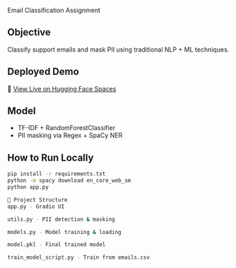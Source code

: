 Email Classification Assignment

##  Objective
Classify support emails and mask PII using traditional NLP + ML techniques.

##  Deployed Demo
🔗 [View Live on Hugging Face Spaces](https://pavanstunner-emails.hf.space/?logs=container&__theme=system&deep_link=7CdwPeVqmW4)

##  Model
- TF-IDF + RandomForestClassifier
- PII masking via Regex + SpaCy NER

##  How to Run Locally
```bash
pip install -r requirements.txt
python -m spacy download en_core_web_sm
python app.py

📂 Project Structure
app.py - Gradio UI

utils.py - PII detection & masking

models.py - Model training & loading

model.pkl - Final trained model

train_model_script.py - Train from emails.csv
